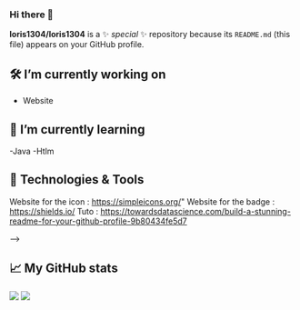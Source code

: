 ### Hi there 👋


**loris1304/loris1304** is a ✨ _special_ ✨ repository because its `README.md` (this file) appears on your GitHub profile.

## 🛠 I’m currently working on
- Website

## 📄 I’m currently learning
-Java 
-Htlm

## 🔧 Technologies & Tools
 Website for the icon : https://simpleicons.org/"
Website for the badge : https://shields.io/
Tuto : https://towardsdatascience.com/build-a-stunning-readme-for-your-github-profile-9b80434fe5d7 


-->
## 📈 My GitHub stats
<img align="center" src="https://github-readme-stats.vercel.app/api?username=loris1304&hide=,prs&show_icons=true&theme=onedark"/>
<img align="center" src="https://github-readme-stats.vercel.app/api/top-langs/?username=loris1304&theme=onedark"/>
